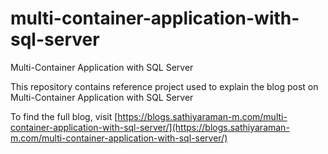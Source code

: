 # multi-container-application-with-sql-server

Multi-Container Application with SQL Server

This repository contains reference project used to explain the blog post on Multi-Container Application with SQL Server

To find the full blog, visit [https://blogs.sathiyaraman-m.com/multi-container-application-with-sql-server/](https://blogs.sathiyaraman-m.com/multi-container-application-with-sql-server/)